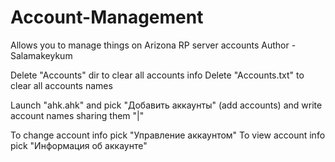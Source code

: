 # Account-Management
Allows you to manage things on Arizona RP server accounts
Author - Salamakeykum 

Delete "Accounts" dir to clear all accounts info
Delete "Accounts.txt" to clear all accounts names

Launch "ahk.ahk" and pick "Добавить аккаунты" (add accounts) and write account names sharing them "|"

To change account info pick "Управление аккаунтом"
To view account info pick "Информация об аккаунте"
